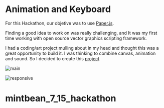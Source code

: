 # Animation and Keyboard

For this Hackathon, our objetive was to use [Paper.js](http://paperjs.org/).


Finding a good idea to work on was really challenging, and It was my first time working with open source vector graphics scripting framework.

I had a coding/art project mulling about in my head and thought this was a great opportunity to build it. I was thinking to combine canvas, animation and sound. So I decided to create this [project](https://yasamanloghmani.github.io/animation-game/)

![main](https://imgur.com/wahFo5M.png)

![responsive](https://imgur.com/DX6dWli.png)
# mintbean_7_15_hackathon
